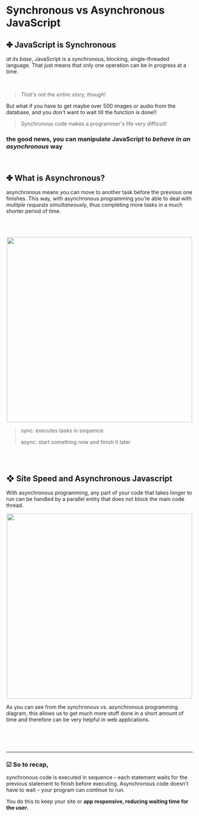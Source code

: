 # Synchronous vs Asynchronous JavaScript

## ✤ JavaScript is Synchronous

_at its base_, JavaScript is a synchronous, blocking, single-threaded language. That just means that only one operation can be in progress at a time.

<br>

> _That's not the entire story, though!_

But what if you have to get maybe over 500 images or audio from the database, and you don't want to wait till the function is done!!

> Synchronous code makes a programmer's life very difficult!


### the good news, you can manipulate JavaScript to *behave in an asynchronous* way

<br>


## ✤ What is Asynchronous?

asynchronous means you can move to another task before the previous one finishes. This way, with asynchronous programming you’re able to deal with *multiple requests simultaneously*, thus completing more tasks in a much shorter period of time.   

<br>
<br>

<p align="center">
  <img src="https://martech.zone/wp-content/uploads/2012/09/asynchronous.png" width='500'/>
</p>

> sync: executes tasks in sequence
>
> async: start something now and finish it later

<br>
<br>

## ❖ Site Speed and Asynchronous Javascript

With asynchronous programming, any part of your code that takes longer to run can be handled by a parallel entity that does not block the main code thread. 

<p align="center">
  <img src="https://cdn.buttercms.com/hmirWTF7TBCsX6mncY0P" width='500'/>
</p>



As you can see from the synchronous vs. asynchronous programming diagram, this allows us to get much more stuff done in a short amount of time and therefore can be very helpful in web applications.

<br>
<br>
<br>

---

### ☑︎ So to recap, 
synchronous code is executed in sequence – each statement waits for the previous statement to finish before executing. Asynchronous code doesn’t have to wait – your program can continue to run.

You do this to keep your site or **app responsive, reducing waiting time for the user.**